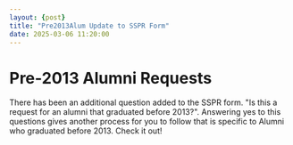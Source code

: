 ```yaml
---
layout: {post}
title: "Pre2013Alum Update to SSPR Form"
date: 2025-03-06 11:20:00
---
```

# Pre-2013 Alumni Requests
There has been an additional question added to the SSPR form. "Is this a request for an alumni that graduated before 2013?". Answering yes to this questions gives another process for you to follow that is specific to Alumni who graduated before 2013. Check it out!
